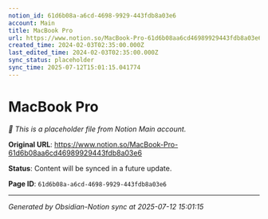 ```yaml
---
notion_id: 61d6b08a-a6cd-4698-9929-443fdb8a03e6
account: Main
title: MacBook Pro
url: https://www.notion.so/MacBook-Pro-61d6b08aa6cd46989929443fdb8a03e6
created_time: 2024-02-03T02:35:00.000Z
last_edited_time: 2024-02-03T02:35:00.000Z
sync_status: placeholder
sync_time: 2025-07-12T15:01:15.041774
---
```


# MacBook Pro

*🔄 This is a placeholder file from Notion Main account.*

**Original URL**: https://www.notion.so/MacBook-Pro-61d6b08aa6cd46989929443fdb8a03e6

**Status**: Content will be synced in a future update.

**Page ID**: `61d6b08a-a6cd-4698-9929-443fdb8a03e6`

---

*Generated by Obsidian-Notion sync at 2025-07-12 15:01:15*
